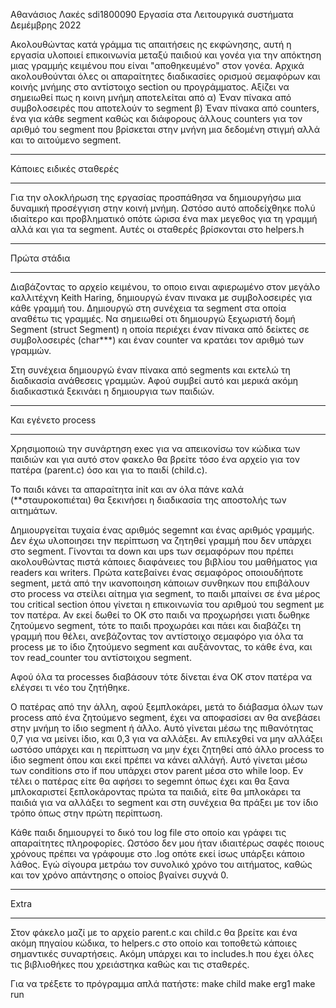 Αθανάσιος Λακές
sdi1800090
Εργασία στα Λειτουργικά συστήματα
Δεμέμβρης 2022

Ακολουθώντας κατά γράμμα τις απαιτήσεις ης εκφώνησης, αυτή η εργασία υλοποιεί επικοινωνία μεταξύ παιδιού και γονέα
για την απόκτηση μιας γραμμής κειμένου που είναι "αποθηκευμένο" στον γονέα. 
Αρχικά ακολουθούνται όλες οι απαραίτητες διαδικασίες ορισμού σεμαφόρων και κοινής μνήμης στο αντίστοιχο section ου προγράμματος. 
Αξίζει να σημειωθεί πως η κοινη μνήμη αποτελείται από
α) Έναν πίνακα από συμβολοσειρές που αποτελούν το segment
β) Έναν πίνακα από counters, ένα για κάθε segment
καθώς και διάφορους άλλους counters για τον αριθμό του segment που βρίσκεται στην μνήνη μια δεδομένη στιγμή
αλλά και το αιτούμενο segment.

************************
Κάποιες ειδικές σταθερές
************************

Για την ολοκλήρωση της εργασίας προσπάθησα να δημιουργήσω μια δυναμική προσέγγιση στην κοινή μνήμη. Ωστόσο αυτό αποδείχθηκε
πολύ ιδιαίτερο και προβληματικό οπότε ώρισα ένα max μεγεθος για τη γραμμή αλλά και για τα segment. Αυτές οι σταθερές βρίσκονται στο 
helpers.h

************
Πρώτα στάδια
************

Διαβάζοντας το αρχείο κειμένου, το οποιο ειναι αφιερωμένο στον μεγάλο καλλιτέχνη Keith Haring, δημιουργώ έναν πινακα με συμβολοσειρές
για κάθε γραμμή του. Δημιουργώ στη συνέχεια τα segment στα οποία αναθέτω τις γραμμές. Να σημειωθεί οτι δημιουργώ ξεχωριστή δομή Segment
(struct Segment) η οποία περιέχει έναν πίνακα από δείκτες σε συμβολοσειρές (char***) και έναν counter να κρατάει τον αριθμό των γραμμών. 

Στη συνέχεια δημιουργώ έναν πίνακα από segments και εκτελώ τη διαδικασία ανάθεσεις γραμμών. Αφού συμβεί αυτό και μερικά ακόμη διαδικαστικά
ξεκινάει η δημιουργια των παιδιών.

*******************
Και εγένετο process
*******************

Χρησιμοποιώ την συνάρτηση exec για να απεικονίσω τον κώδικα των παιδιών και για αυτό στον φακελο θα βρείτε τόσο ένα αρχείο για τον πατέρα (parent.c)
όσο και για το παιδί (child.c). 

Το παιδι κάνει τα απαραίτητα init και αν όλα πάνε καλά (**σταυροκοπιέται) θα ξεκινήσει η διαδικασία της αποστολής των αιτημάτων. 

Δημιουργείται τυχαία ένας αριθμός segemnt και ένας αριθμός γραμμής. Δεν έχω υλοποιησει την περίπτωση να ζητηθεί γραμμή που δεν υπάρχει στο segment. 
Γίνονται τα down και ups των σεμαφόρων που πρέπει ακολουθώντας πιστά κάποιες διαφάνειες του βιβλίου του μαθήματος για readers και writers. Πρώτα κατεβαίνει 
ένας σεμαφόρος οποιουδήποτε segment, μετά από την ικανοποιηση κάποιων συνθηκων που επιβάλουν στο process να στείλει αίτημα για segment, το παιδι μπαίνει
σε ένα μέρος του critical section όπου γίνεται η επικοινωνία του αριθμού του segment με τον πατέρα. Αν εκεί δωθεί το ΟΚ στο παιδι να προχωρήσει γιατι δωθηκε
ζητούμενο segment, τότε το παιδι προχωράει και πάει και διαβάζει τη γραμμή που θέλει, ανεβάζοντας τον αντίστοιχο σεμαφόρο για όλα τα process με το ίδιο
ζητούμενο segment και αυξάνοντας, το κάθε ένα, και τον read_counter του αντίστοιχου segment. 

Αφού όλα τα processes διαβάσουν τότε δίνεται ένα ΟΚ στον πατέρα να ελέγσει τι νέο του ζητήθηκε. 

Ο πατέρας από την άλλη, αφού ξεμπλοκάρει, μετά το διάβασμα όλων των process από ένα ζητούμενο segment, έχει να αποφασίσει αν θα ανεβάσει στην μνήμη το ίδιο 
segment ή άλλο. Αυτό γίνεται μέσω της πιθανότητας 0,7 για να μείνει ίδιο, και 0,3 για να αλλάξει. Αν επιλεχθεί να μην αλλάξει ωστόσο υπάρχει και η περίπτωση
να μην έχει ζητηθεί από άλλο process το ίδιο segment όπου και εκεί πρέπει να κάνει αλλάγή. Αυτό γίνεται μέσω των conditions στο if που υπάρχει στον parent μέσα
στο while loop. Εν τέλει ο πατέρας είτε θα αφήσει το segemnt όπως έχει και θα ξανα μπλοκαριστεί ξεπλοκάροντας πρώτα τα παιδιά, είτε θα μπλοκάρει τα παιδιά για 
να αλλάξει το segment και στη συνέχεια θα πράξει με τον ίδιο τρόπο όπως στην πρώτη περίπτωση.

Κάθε παιδι δημιουργεί το δικό του log file στο οποίο και γράφει τις απαραίτητες πληροφορίες. Ωστόσο δεν μου ήταν ιδιαιτέρως σαφές ποιους χρόνους πρέπει 
να γράφουμε στο .log οπότε εκεί ίσως υπάρξει κάποιο λάθος. Εγώ σίγουρα μετράω τον συνολικό χρόνο του αιτήματος, καθώς και τον χρόνο απάντησης ο οποίος
βγαίνει συχνά 0.

*****
Extra
*****

Στον φάκελο μαζί με το αρχείο parent.c και child.c θα βρείτε και ένα ακόμη πηγαίου κώδικα, το helpers.c στο οποίο και τοποθετώ κάποιες σημαντικές συναρτήσεις.
Ακόμη υπάρχει και το includes.h που έχει όλες τις βιβλιοθήκες που χρειάστηκα καθώς και τις σταθερές.

Για να τρέξετε το πρόγραμμα απλά πατήστε:
make child
make erg1
make run 
